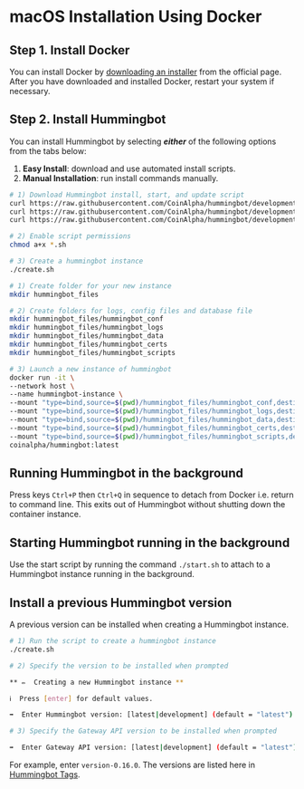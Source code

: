 # macOS Installation Using Docker

## Step 1. Install Docker

You can install Docker by [downloading an installer](https://docs.docker.com/docker-for-mac/install/) from the official page. After you have downloaded and installed Docker, restart your system if necessary.

## Step 2. Install Hummingbot

You can install Hummingbot by selecting ***either*** of the following options from the tabs below:

1. **Easy Install**: download and use automated install scripts.
2. **Manual Installation**: run install commands manually.

```bash tab="Option 1: Easy Install"
# 1) Download Hummingbot install, start, and update script
curl https://raw.githubusercontent.com/CoinAlpha/hummingbot/development/installation/docker-commands/create.sh -o create.sh
curl https://raw.githubusercontent.com/CoinAlpha/hummingbot/development/installation/docker-commands/start.sh -o start.sh
curl https://raw.githubusercontent.com/CoinAlpha/hummingbot/development/installation/docker-commands/update.sh -o update.sh

# 2) Enable script permissions
chmod a+x *.sh

# 3) Create a hummingbot instance
./create.sh
```

```bash tab="Option 2: Manual Installation"
# 1) Create folder for your new instance
mkdir hummingbot_files

# 2) Create folders for logs, config files and database file
mkdir hummingbot_files/hummingbot_conf
mkdir hummingbot_files/hummingbot_logs
mkdir hummingbot_files/hummingbot_data
mkdir hummingbot_files/hummingbot_certs
mkdir hummingbot_files/hummingbot_scripts

# 3) Launch a new instance of hummingbot
docker run -it \
--network host \
--name hummingbot-instance \
--mount "type=bind,source=$(pwd)/hummingbot_files/hummingbot_conf,destination=/conf/" \
--mount "type=bind,source=$(pwd)/hummingbot_files/hummingbot_logs,destination=/logs/" \
--mount "type=bind,source=$(pwd)/hummingbot_files/hummingbot_data,destination=/data/" \
--mount "type=bind,source=$(pwd)/hummingbot_files/hummingbot_certs,destination=/certs/" \
--mount "type=bind,source=$(pwd)/hummingbot_files/hummingbot_scripts,destination=/scripts/" \
coinalpha/hummingbot:latest
```

## Running Hummingbot in the background

Press keys `Ctrl+P` then `Ctrl+Q` in sequence to detach from Docker i.e. return to command line. This exits out of Hummingbot without shutting down the container instance.

## Starting Hummingbot running in the background

Use the start script by running the command `./start.sh` to attach to a Hummingbot instance running in the background.

## Install a previous Hummingbot version

A previous version can be installed when creating a Hummingbot instance.

```bash
# 1) Run the script to create a hummingbot instance
./create.sh 

# 2) Specify the version to be installed when prompted

** ✏️  Creating a new Hummingbot instance **

ℹ️  Press [enter] for default values.

➡️  Enter Hummingbot version: [latest|development] (default = "latest")

# 3) Specify the Gateway API version to be installed when prompted

➡️  Enter Gateway API version: [latest|development] (default = "latest")

```

 For example, enter `version-0.16.0`. The versions are listed here in [Hummingbot Tags](https://hub.docker.com/r/coinalpha/hummingbot/tags).
